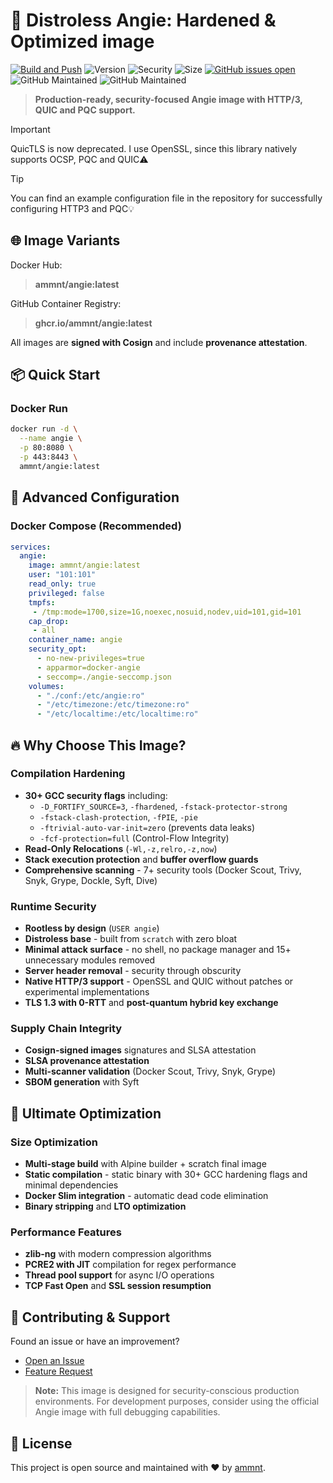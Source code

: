 # 🚀 Distroless Angie: Hardened & Optimized image

[![Build and Push](https://github.com/ammnt/angie/actions/workflows/build.yml/badge.svg)](https://github.com/ammnt/angie/actions/workflows/build.yml)
![Version](https://img.shields.io/github/v/release/ammnt/angie)
![Security](https://img.shields.io/badge/security-hardened-brightgreen)
![Size](https://img.shields.io/badge/size-ultra--lightweight-blue)
[![GitHub issues open](https://img.shields.io/github/issues/ammnt/angie.svg)](https://github.com/ammnt/angie/issues)
![GitHub Maintained](https://img.shields.io/badge/open%20source-yes-orange)
![GitHub Maintained](https://img.shields.io/badge/maintained-yes-yellow)

> **Production-ready, security-focused Angie image with HTTP/3, QUIC and PQC support.**

> [!IMPORTANT]
> QuicTLS is now deprecated. I use OpenSSL, since this library natively supports OCSP, PQC and QUIC⚠️

> [!TIP]
> You can find an example configuration file in the repository for successfully configuring HTTP3 and PQC💡

## 🌐 Image Variants

Docker Hub:<br>
> **ammnt/angie:latest**

GitHub Container Registry:<br>
> **ghcr.io/ammnt/angie:latest**

All images are **signed with Cosign** and include **provenance attestation**.

## 📦 Quick Start

### Docker Run
```bash
docker run -d \
  --name angie \
  -p 80:8080 \
  -p 443:8443 \
  ammnt/angie:latest
```

## 🔧 Advanced Configuration

### Docker Compose (Recommended)
```yaml
services:
  angie:
    image: ammnt/angie:latest
    user: "101:101"
    read_only: true
    privileged: false
    tmpfs:
     - /tmp:mode=1700,size=1G,noexec,nosuid,nodev,uid=101,gid=101
    cap_drop:
     - all
    container_name: angie
    security_opt:
      - no-new-privileges=true
      - apparmor=docker-angie
      - seccomp=./angie-seccomp.json
    volumes:
      - "./conf:/etc/angie:ro"
      - "/etc/timezone:/etc/timezone:ro"
      - "/etc/localtime:/etc/localtime:ro"
```
## 🔥 Why Choose This Image?

### **Compilation Hardening**
- **30+ GCC security flags** including:
  - `-D_FORTIFY_SOURCE=3`, `-fhardened`, `-fstack-protector-strong`
  - `-fstack-clash-protection`, `-fPIE`, `-pie`
  - `-ftrivial-auto-var-init=zero` (prevents data leaks)
  - `-fcf-protection=full` (Control-Flow Integrity)
- **Read-Only Relocations** (`-Wl,-z,relro,-z,now`)
- **Stack execution protection** and **buffer overflow guards**
- **Comprehensive scanning** - 7+ security tools (Docker Scout, Trivy, Snyk, Grype, Dockle, Syft, Dive)

### **Runtime Security**
- **Rootless by design** (`USER angie`)
- **Distroless base** - built from `scratch` with zero bloat
- **Minimal attack surface** - no shell, no package manager and 15+ unnecessary modules removed
- **Server header removal** - security through obscurity
- **Native HTTP/3 support** - OpenSSL and QUIC without patches or experimental implementations
- **TLS 1.3 with 0-RTT** and **post-quantum hybrid key exchange**

### **Supply Chain Integrity**
- **Cosign-signed images** signatures and SLSA attestation
- **SLSA provenance attestation**
- **Multi-scanner validation** (Docker Scout, Trivy, Snyk, Grype)
- **SBOM generation** with Syft

## 🚀 Ultimate Optimization

### **Size Optimization**
- **Multi-stage build** with Alpine builder + scratch final image
- **Static compilation** - static binary with 30+ GCC hardening flags and minimal dependencies
- **Docker Slim integration** - automatic dead code elimination
- **Binary stripping** and **LTO optimization**

### **Performance Features**
- **zlib-ng** with modern compression algorithms
- **PCRE2 with JIT** compilation for regex performance
- **Thread pool support** for async I/O operations
- **TCP Fast Open** and **SSL session resumption**

## 🤝 Contributing & Support

Found an issue or have an improvement?
- [Open an Issue](https://github.com/ammnt/angie/issues/new?template=bug_report.md)
- [Feature Request](https://github.com/ammnt/angie/issues/new?template=feature_request.md)

> **Note:** This image is designed for security-conscious production environments. For development purposes, consider using the official Angie image with full debugging capabilities.

## 📄 License

This project is open source and maintained with ❤️ by [ammnt](https://github.com/ammnt).
